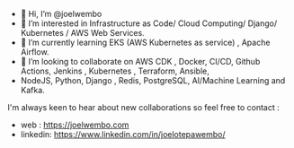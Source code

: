 - 👋 Hi, I’m @joelwembo
- 👀 I’m interested in Infrastructure as Code/ Cloud Computing/ Django/ Kubernetes / AWS Web Services.
- 🌱 I’m currently learning EKS (AWS Kubernetes as service) , Apache Airflow.
- 💞️ I’m looking to collaborate on AWS CDK , Docker, CI/CD, Github Actions, Jenkins , Kubernetes , Terraform, Ansible,
-  NodeJS, Python, Django , Redis, PostgreSQL, AI/Machine Learning and Kafka.

<!---
joelwembo/joelwembo I'm Joel Wembo Cloud platform solutions architect consultant. I specialize in building applications for financial,
IT, and Security Software as services solutions using AWS, Kubernetes, Docker, Python, Django, Terraform, SQL, Jenkins and NodeJS. 
I have achieved works in mobile apps, API Integration, ETL pipelines, CI/CD and cloud solutions architectures.
--->
I'm always keen to hear about new collaborations so feel free to contact :
- web : https://joelwembo.com
- linkedin:   https://www.linkedin.com/in/joelotepawembo/
